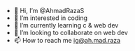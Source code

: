 - 👋 Hi, I’m @AhmadRazaS
- 👀 I’m interested in coding
- 🌱 I’m currently learning c & web dev
- 💞️ I’m looking to collaborate on web dev
- 📫 How to reach me ig@ah.mad.raza

<!---
AhmadRazaS/AhmadRazaS is a ✨ special ✨ repository because its `README.md` (this file) appears on your GitHub profile.
You can click the Preview link to take a look at your changes.
--->
